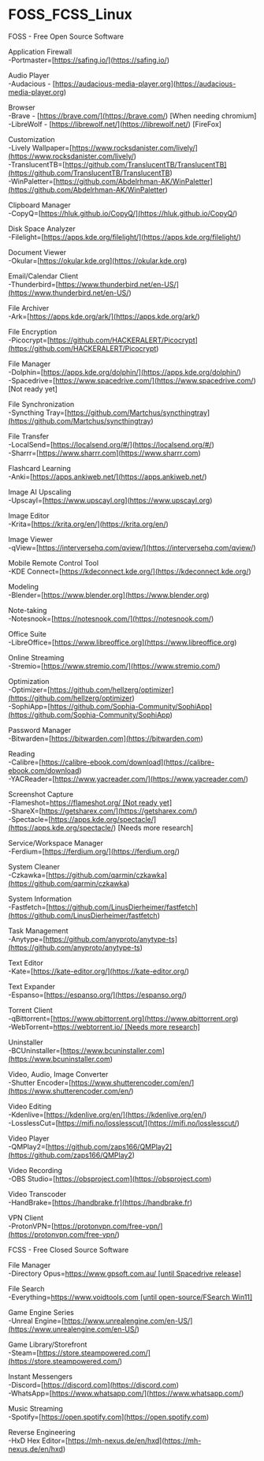 # FOSS_FCSS_Linux

FOSS - Free Open Source Software  
  
Application Firewall  
\-Portmaster=[https://safing.io/](<https://safing.io/>)

Audio Player  
\-Audacious - [https://audacious-media-player.org](<https://audacious-media-player.org>)

Browser  
\-Brave - [https://brave.com/](<https://brave.com/>) [When needing chromium]  
\-LibreWolf - [https://librewolf.net/](<https://librewolf.net/>) [FireFox]

Customization  
\-Lively Wallpaper=[https://www.rocksdanister.com/lively/](<https://www.rocksdanister.com/lively/>)  
\-TranslucentTB=[https://github.com/TranslucentTB/TranslucentTB](<https://github.com/TranslucentTB/TranslucentTB>)  
\-WinPaletter=[https://github.com/Abdelrhman-AK/WinPaletter](<https://github.com/Abdelrhman-AK/WinPaletter>)

Clipboard Manager  
\-CopyQ=[https://hluk.github.io/CopyQ/](<https://hluk.github.io/CopyQ/>)  
  
Disk Space Analyzer  
\-Filelight=[https://apps.kde.org/filelight/](<https://apps.kde.org/filelight/>)

Document Viewer  
\-Okular=[https://okular.kde.org](<https://okular.kde.org>)

Email/Calendar Client  
\-Thunderbird=[https://www.thunderbird.net/en-US/](<https://www.thunderbird.net/en-US/>)

File Archiver  
\-Ark=[https://apps.kde.org/ark/](<https://apps.kde.org/ark/>)

File Encryption  
\-Picocrypt=[https://github.com/HACKERALERT/Picocrypt](<https://github.com/HACKERALERT/Picocrypt>)

File Manager  
\-Dolphin=[https://apps.kde.org/dolphin/](<https://apps.kde.org/dolphin/>)  
\-Spacedrive=[https://www.spacedrive.com/](<https://www.spacedrive.com/>) [Not ready yet]

File Synchronization  
\-Syncthing Tray=[https://github.com/Martchus/syncthingtray](<https://github.com/Martchus/syncthingtray>)

File Transfer  
\-LocalSend=[https://localsend.org/#/](<https://localsend.org/#/>)  
\-Sharrr=[https://www.sharrr.com](<https://www.sharrr.com>)

Flashcard Learning  
\-Anki=[https://apps.ankiweb.net/](<https://apps.ankiweb.net/>)

Image AI Upscaling  
\-Upscayl=[https://www.upscayl.org](<https://www.upscayl.org>)

Image Editor  
\-Krita=[https://krita.org/en/](<https://krita.org/en/>)

Image Viewer  
\-qView=[https://interversehq.com/qview/](<https://interversehq.com/qview/>)

Mobile Remote Control Tool  
\-KDE Connect=[https://kdeconnect.kde.org/](<https://kdeconnect.kde.org/>)

Modeling  
\-Blender=[https://www.blender.org](<https://www.blender.org>)

Note-taking  
\-Notesnook=[https://notesnook.com/](<https://notesnook.com/>)

Office Suite  
\-LibreOffice=[https://www.libreoffice.org](<https://www.libreoffice.org>)

Online Streaming  
\-Stremio=[https://www.stremio.com/](<https://www.stremio.com/>)

Optimization  
\-Optimizer=[https://github.com/hellzerg/optimizer](<https://github.com/hellzerg/optimizer>)  
\-SophiApp=[https://github.com/Sophia-Community/SophiApp](<https://github.com/Sophia-Community/SophiApp>)

Password Manager  
\-Bitwarden=[https://bitwarden.com](<https://bitwarden.com>)

Reading  
\-Calibre=[https://calibre-ebook.com/download](<https://calibre-ebook.com/download>)  
\-YACReader=[https://www.yacreader.com/](<https://www.yacreader.com/>)

Screenshot Capture  
\-Flameshot=[https://flameshot.org/ [Not ready yet]](<https://flameshot.org/>)  
\-ShareX=[https://getsharex.com/](<https://getsharex.com/>)  
\-Spectacle=[https://apps.kde.org/spectacle/](<https://apps.kde.org/spectacle/>) [Needs more research]

Service/Workspace Manager  
\-Ferdium=[https://ferdium.org/](<https://ferdium.org/>)

System Cleaner  
\-Czkawka=[https://github.com/qarmin/czkawka](<https://github.com/qarmin/czkawka>)

System Information  
\-Fastfetch=[https://github.com/LinusDierheimer/fastfetch](<https://github.com/LinusDierheimer/fastfetch>)

Task Management  
\-Anytype=[https://github.com/anyproto/anytype-ts](<https://github.com/anyproto/anytype-ts>)

Text Editor  
\-Kate=[https://kate-editor.org/](<https://kate-editor.org/>)

Text Expander  
\-Espanso=[https://espanso.org/](<https://espanso.org/>)

Torrent Client  
\-qBittorrent=[https://www.qbittorrent.org](<https://www.qbittorrent.org>)  
\-WebTorrent=[https://webtorrent.io/ [Needs more research]](<https://webtorrent.io/>)

Uninstaller  
\-BCUninstaller=[https://www.bcuninstaller.com](<https://www.bcuninstaller.com>)

Video, Audio, Image Converter  
\-Shutter Encoder=[https://www.shutterencoder.com/en/](<https://www.shutterencoder.com/en/>)

Video Editing  
\-Kdenlive=[https://kdenlive.org/en/](<https://kdenlive.org/en/>)  
\-LosslessCut=[https://mifi.no/losslesscut/](<https://mifi.no/losslesscut/>)

Video Player  
\-QMPlay2=[https://github.com/zaps166/QMPlay2](<https://github.com/zaps166/QMPlay2>)

Video Recording  
\-OBS Studio=[https://obsproject.com](<https://obsproject.com>)

Video Transcoder  
\-HandBrake=[https://handbrake.fr](<https://handbrake.fr>)

VPN Client  
\-ProtonVPN=[https://protonvpn.com/free-vpn/](<https://protonvpn.com/free-vpn/>)  


FCSS - Free Closed Source Software

File Manager  
\-Directory Opus=[https://www.gpsoft.com.au/ [until Spacedrive release]](<https://www.gpsoft.com.au/>)

File Search  
\-Everything=[https://www.voidtools.com [until open-source/FSearch Win11]](<https://www.voidtools.com>)

Game Engine Series  
\-Unreal Engine=[https://www.unrealengine.com/en-US/](<https://www.unrealengine.com/en-US/>)

Game Library/Storefront  
\-Steam=[https://store.steampowered.com/](<https://store.steampowered.com/>)

Instant Messengers  
\-Discord=[https://discord.com](<https://discord.com>)  
\-WhatsApp=[https://www.whatsapp.com/](<https://www.whatsapp.com/>)

Music Streaming  
\-Spotify=[https://open.spotify.com](<https://open.spotify.com>)

Reverse Engineering  
\-HxD Hex Editor=[https://mh-nexus.de/en/hxd](<https://mh-nexus.de/en/hxd>)  


